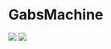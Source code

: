 # GabsMachine
<body>
  <img src="https://i.ibb.co/b2hjYKV/Captura-de-Tela-2024-09-24-s-20-12-00.png">
  <img src="https://i.ibb.co/DRwrbPB/Captura-de-Tela-2024-09-24-s-20-12-07.png">
</body>

